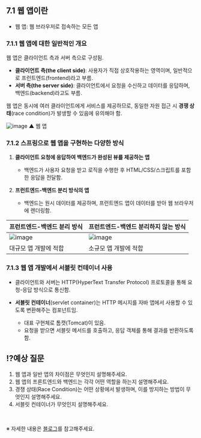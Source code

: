 ## 7.1 웹 앱이란

- 웹 앱: 웹 브라우저로 접속하는 모든 앱

### 7.1.1 웹 앱에 대한 일반적인 개요

웹 앱은 클라이언트 측과 서버 측으로 구성됨.

- **클라이언트 측(the client side)**: 사용자가 직접 상호작용하는 영역이며, 일반적으로 프런트엔드(frontend)라고 부름.
- **서버 측(the server side)**: 클라이언트에서 요청을 수신하고 데이터를 응답하며, 백엔드(backend)라고도 부름.

웹 앱은 동시에 여러 클라이언트에게 서비스를 제공하므로, 동일한 자원 접근 시 **경쟁 상태**(race condition)가 발생할 수 있음에 유의해야 함.

![image](https://github.com/user-attachments/assets/88be27ef-4f3e-4cd4-8a06-eebbec8685d3)
▲ 웹 앱

### 7.1.2 스프링으로 웹 앱을 구현하는 다양한 방식

1. **클라이언트 요청에 응답하여 백엔드가 완성된 뷰를 제공하는 앱**

    - 백엔드가 사용자 요청을 받고 로직을 수행한 후 HTML/CSS/스크립트를 포함한 응답을 전달함.

2. **프런트엔드-백엔드 분리 방식의 앱**

    - 백엔드는 원시 데이터를 제공하며, 프런트엔드 앱이 데이터를 받아 웹 브라우저에 렌더링함.

| 프런트엔드-백엔드 분리 방식 | 프런트엔드-백엔드 분리하지 않는 방식 |
| --------------- | -------------------- |
|![image](https://github.com/user-attachments/assets/c5b3d841-f2f6-49c9-80fd-9754bf996230)|![image](https://github.com/user-attachments/assets/e7423fab-1179-4550-91b8-10da03e7e5f9)|
| 대규모 앱 개발에 적합    | 소규모 앱 개발에 적합         |


### 7.1.3 웹 앱 개발에서 서블릿 컨테이너 사용

- 클라이언트와 서버는 HTTP(HyperText Transfer Protocol) 프로토콜을 통해 요청-응답 방식으로 통신함.
- **서블릿 컨테이너**(servlet container)는 HTTP 메시지를 자바 앱에서 사용할 수 있도록 변환해주는 컴포넌트임.

    - 대표 구현체로 톰캣(Tomcat)이 있음.
    - 요청을 받으면 서블릿 메서드를 호출하고, 응답 객체를 통해 결과를 반환하도록 함.

## ⁉️예상 질문

1. 웹 앱과 일반 앱의 차이점은 무엇인지 설명해주세요.
2. 웹 앱의 프론트엔드와 백엔드는 각각 어떤 역할을 하는지 설명해주세요.
3. 경쟁 상태(Race Condition)는 어떤 상황에서 발생하며, 이를 방지하는 방법이 무엇인지 설명해주세요.
4. 서블릿 컨테이너가 무엇인지 설명해주세요.

&nbsp;

※ 자세한 내용은 [블로그](https://mandusitstudy.tistory.com/423)를 참고해주세요.